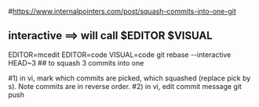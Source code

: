 #https://www.internalpointers.com/post/squash-commits-into-one-git

## interactive ==> will call $EDITOR $VISUAL
EDITOR=mcedit
EDITOR=code
VISUAL=code
git rebase --interactive HEAD~3  ## to squash 3 commits into one


#1) in vi, mark which commits are picked, which squashed (replace pick by s). Note commits are in reverse order.
#2) in vi, edit commit message
git push
